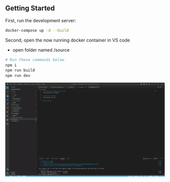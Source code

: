 ## Getting Started

First, run the development server:

```bash
docker-compose up -d --build
```

Second, open the now running docker container in VS code

- open folder named /source

```bash
# Run these commands below
npm i
npm run build
npm run dev
```

![](/opening-container.gif)
